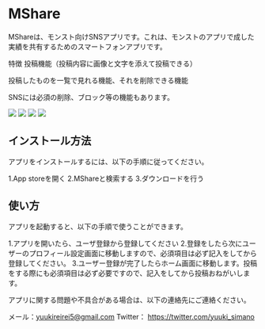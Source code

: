 # MShare
MShareは、モンスト向けSNSアプリです。これは、モンストのアプリで成した実績を共有するためのスマートフォンアプリです。

特徴
投稿機能（投稿内容に画像と文字を添えて投稿できる）

投稿したものを一覧で見れる機能、それを削除できる機能

SNSには必須の削除、ブロック等の機能もあります。

![](https://storage.googleapis.com/zenn-user-upload/de9e42d57851-20230509.png)
![](https://storage.googleapis.com/zenn-user-upload/224b606dd86d-20230509.png)
![](https://storage.googleapis.com/zenn-user-upload/ab804809fade-20230509.png)
![](https://storage.googleapis.com/zenn-user-upload/a5da8f4ac42a-20230509.png)

## インストール方法
アプリをインストールするには、以下の手順に従ってください。

1.App storeを開く
2.MShareと検索する
3.ダウンロードを行う

## 使い方
アプリを起動すると、以下の手順で使うことができます。

1.アプリを開いたら、ユーザ登録から登録してください
2.登録をしたら次にユーザーのプロフィール設定画面に移動しますので、必須項目は必ず記入をしてから登録してください。
3.ユーザー登録が完了したらホーム画面に移動します。投稿をする際にも必須項目は必ず必要ですので、記入をしてから投稿おねがいします。

アプリに関する問題や不具合がある場合は、以下の連絡先にご連絡ください。

メール：yuukireirei5@gmail.com
Twitter： https://twitter.com/yuuki_simano
